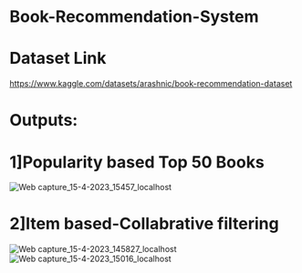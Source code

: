# Book-Recommendation-System
# Dataset Link
https://www.kaggle.com/datasets/arashnic/book-recommendation-dataset

# Outputs:

# 1]Popularity based Top 50 Books
![Web capture_15-4-2023_15457_localhost](https://user-images.githubusercontent.com/114800360/232207908-231a7a46-fd2c-4159-a2c3-8bb4eafbb9fb.jpeg)
# 2]Item based-Collabrative filtering
![Web capture_15-4-2023_145827_localhost](https://user-images.githubusercontent.com/114800360/232207937-ef703681-233b-45dd-8fa9-0de37bbcd2e9.jpeg)
![Web capture_15-4-2023_15016_localhost](https://user-images.githubusercontent.com/114800360/232207947-25881dbf-3cb6-4e03-8d00-71d5be6af7c0.jpeg)
